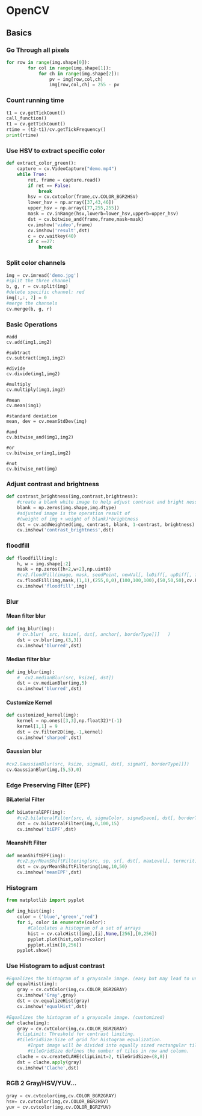 # OpenCV

## Basics

### Go Through all pixels

```python
for row in range(img.shape[0]):
        for col in range(img.shape[1]):
            for ch in range(img.shape[2]):
                pv = img[row,col,ch]
                img[row,col,ch] = 255 - pv
```

### Count running time

```python
t1 = cv.getTickCount()
call_function()
t1 = cv.getTickCount()
rtime = (t2-t1)/cv.getTickFrequency()
print(rtime)
```

### Use HSV to extract specific color

```python
def extract_color_green():
    capture = cv.VideoCapture("demo.mp4")
    while True:
        ret, frame = capture.read()
        if ret == False:
            break
        hsv = cv.cvtcolor(frame,cv.COLOR_BGR2HSV)
        lower_hsv = np.array([37,43,46])
        upper_hsv = np.array([77,255,255])
        mask = cv.inRange(hsv,lowerb=lower_hsv,upperb=upper_hsv)
        dst = cv.bitwise_and(frame,frame,mask=mask)
        cv.imshow('video',frame)
        cv.imshow('result',dst)
        c = cv.waitkey(40)
        if c ==27:
            break
```

### Split color channels

```python
img = cv.imread('demo.jpg')
#split the three channel
b, g, r = cv.split(img)
#delete specific channel: red
img[:,:, 2] = 0
#merge the channels
cv.merge(b, g, r)
```

### Basic Operations

```text
#add
cv.add(img1,img2)

#subtract
cv.subtract(img1,img2)

#divide
cv.divide(img1,img2)

#multiply
cv.multiply(img1,img2)

#mean
cv.mean(img1)

#standard deviation
mean, dev = cv.meanStdDev(img)

#and
cv.bitwise_and(img1,img2)

#or
cv.bitwise_or(img1,img2)

#not
cv.bitwise_not(img)
```

### Adjust contrast and brightness

```python
def contrast_brightness(img,contrast,brightness):
    #create a blank white image to help adjust contrast and bright ness
    blank = np.zeros(img.shape,img.dtype)
    #adjusted image is the operation result of 
    #(weight of img + weight of blank)*brightness
    dst = cv.addWeighted(img, contrast, blank, 1-contrast, brightness)
    cv.imshow('contrast_brightness',dst)
```

### floodfill

```python
def floodfill(img):
    h, w = img.shape[:2]
    mask = np.zeros([h+2,w+2],np.uint8)
    #cv2.floodFill(image, mask, seedPoint, newVal[, loDiff[, upDiff[, flags]]])
    cv.floodFill(img,mask,(1,1),(255,0,0),(100,100,100),(50,50,50),cv.FLOODFILL_FIXED_RANGE)
    cv.imshow('floodfill',img)
```

### Blur

#### Mean filter blur

```python
def img_blur(img):
    # cv.blur(	src, ksize[, dst[, anchor[, borderType]]]	)
    dst = cv.blur(img,(3,3))
    cv.imshow('blurred',dst)
```

#### Median filter blur

```python
def img_blur(img):
    #  cv2.medianBlur(src, ksize[, dst])
    dst = cv.medianBlur(img,5)
    cv.imshow('blurred',dst)
```

#### Customize Kernel

```python
def customized_kernel(img):
    kernel = np.ones([3,3],np.float32)*(-1)
    kernel[1,1] = 9
    dst = cv.filter2D(img,-1,kernel)
    cv.imshow('sharped',dst)
```

#### Gaussian blur

```python
#cv2.GaussianBlur(src, ksize, sigmaX[, dst[, sigmaY[, borderType]]]) 
cv.GaussianBlur(img,(5,5),0)
```

### Edge Preserving Filter \(EPF\)

#### BiLaterial Filter

```python
def biLateralEPF(img):
    #cv2.bilateralFilter(src, d, sigmaColor, sigmaSpace[, dst[, borderType]])
    dst = cv.bilateralFilter(img,0,100,15)
    cv.imshow('biEPF',dst)
```

#### Meanshift Filter

```python
def meanShiftEPF(img):
    #cv2.pyrMeanShiftFiltering(src, sp, sr[, dst[, maxLevel[, termcrit]]])
    dst = cv.pyrMeanShiftFiltering(img,10,50)
    cv.imshow('meanEPF',dst)
```

### Histogram

```python
from matplotlib import pyplot

def img_hist(img):
    color = ('blue','green','red')
    for i, color in enumerate(color):
        #Calculates a histogram of a set of arrays
        hist = cv.calcHist([img],[i],None,[256],[0,256])
        pyplot.plot(hist,color=color)
        pyplot.xlim([0,256])
    pyplot.show()
```

### Use Histogram to adjust contrast

```python
#Equalizes the histogram of a grayscale image. (easy but may lead to unsatisfactory result)
def equalHist(img):
    gray = cv.cvtColor(img,cv.COLOR_BGR2GRAY)
    cv.imshow('Gray',gray)
    dst = cv.equalizeHist(gray)
    cv.imshow('equalHist',dst)
```

```python
#Equalizes the histogram of a grayscale image. (customized)
def clache(img):
    gray = cv.cvtColor(img,cv.COLOR_BGR2GRAY)
    #clipLimit: Threshold for contrast limiting.
    #tileGridSize:Size of grid for histogram equalization. 
        #Input image will be divided into equally sized rectangular tiles. 
        #tileGridSize defines the number of tiles in row and column.
    clache = cv.createCLAHE(clipLimit=2, tileGridSize=(8,8))
    dst = clache.apply(gray)
    cv.imshow('Clache',dst)
```

### RGB 2 Gray/HSV/YUV...

```python
gray = cv.cvtcolor(img,cv.COLOR_BGR2GRAY)
hsv= cv.cvtcolor(img,cv.COLOR_BGR2HSV)
yuv = cv.cvtcolor(img,cv.COLOR_BGR2YUV)
```



